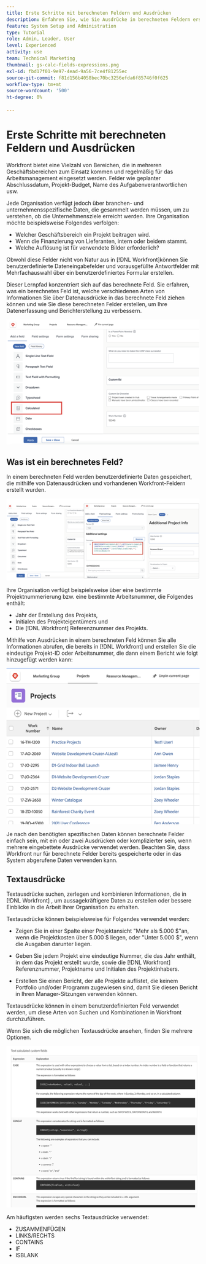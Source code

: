 ```yaml
---
title: Erste Schritte mit berechneten Feldern und Ausdrücken
description: Erfahren Sie, wie Sie Ausdrücke in berechneten Feldern erstellen, um eindeutige benutzerdefinierte Daten über die Arbeit zu sammeln, die für Ihre Organisation durchgeführt wird.
feature: System Setup and Administration
type: Tutorial
role: Admin, Leader, User
level: Experienced
activity: use
team: Technical Marketing
thumbnail: gs-calc-fields-expressions.png
exl-id: fbd17f01-9e97-4ead-9a56-7ce4f81255ec
source-git-commit: f81d156b4058bec70bc3256efda6f85746f0f625
workflow-type: tm+mt
source-wordcount: '500'
ht-degree: 0%

---
```


# Erste Schritte mit berechneten Feldern und Ausdrücken

<!-- **Note**: The expression examples shown are simple and some may be mitigated by fields already supplied by  . However, the examples are used to illustrate the foundational knowledge needed in order to build expressions in Workfront.-->

Workfront bietet eine Vielzahl von Bereichen, die in mehreren Geschäftsbereichen zum Einsatz kommen und regelmäßig für das Arbeitsmanagement eingesetzt werden. Felder wie geplanter Abschlussdatum, Projekt-Budget, Name des Aufgabenverantwortlichen usw.

Jede Organisation verfügt jedoch über branchen- und unternehmensspezifische Daten, die gesammelt werden müssen, um zu verstehen, ob die Unternehmensziele erreicht werden. Ihre Organisation möchte beispielsweise Folgendes verfolgen:

* Welcher Geschäftsbereich ein Projekt beitragen wird.
* Wenn die Finanzierung von Lieferanten, intern oder beidem stammt.
* Welche Auflösung ist für verwendete Bilder erforderlich?

Obwohl diese Felder nicht von Natur aus in [!DNL Workfront]können Sie benutzerdefinierte Dateneingabefelder und vorausgefüllte Antwortfelder mit Mehrfachauswahl über ein benutzerdefiniertes Formular erstellen.

Dieser Lernpfad konzentriert sich auf das berechnete Feld. Sie erfahren, was ein berechnetes Feld ist, welche verschiedenen Arten von Informationen Sie über Datenausdrücke in das berechnete Feld ziehen können und wie Sie diese berechneten Felder erstellen, um Ihre Datenerfassung und Berichterstellung zu verbessern.

![Ressourcen-Management richtet einen Pager ein](assets/GS01.png)

## Was ist ein berechnetes Feld?

In einem berechneten Feld werden benutzerdefinierte Daten gespeichert, die mithilfe von Datenausdrücken und vorhandenen Workfront-Feldern erstellt wurden.

![Lastenausgleich mit Nutzungsbericht](assets/GS02.png)

Ihre Organisation verfügt beispielsweise über eine bestimmte Projektnummerierung bzw. eine bestimmte Arbeitsnummer, die Folgendes enthält:

* Jahr der Erstellung des Projekts,
* Initialen des Projekteigentümers und
* Die [!DNL Workfront] Referenznummer des Projekts.


Mithilfe von Ausdrücken in einem berechneten Feld können Sie alle Informationen abrufen, die bereits in [!DNL Workfront] und erstellen Sie die eindeutige Projekt-ID oder Arbeitsnummer, die dann einem Bericht wie folgt hinzugefügt werden kann:

![Lastenausgleich mit Nutzungsbericht](assets/GS03.png)

Je nach den benötigten spezifischen Daten können berechnete Felder einfach sein, mit ein oder zwei Ausdrücken oder komplizierter sein, wenn mehrere eingebettete Ausdrücke verwendet werden. Beachten Sie, dass Workfront nur für berechnete Felder bereits gespeicherte oder in das System abgerufene Daten verwenden kann.

## Textausdrücke

Textausdrücke suchen, zerlegen und kombinieren Informationen, die in [!DNL Workfront] , um aussagekräftigere Daten zu erstellen oder bessere Einblicke in die Arbeit Ihrer Organisation zu erhalten.

Textausdrücke können beispielsweise für Folgendes verwendet werden:

* Zeigen Sie in einer Spalte einer Projektansicht &quot;Mehr als 5.000 $&quot;an, wenn die Projektkosten über 5.000 $ liegen, oder &quot;Unter 5.000 $&quot;, wenn die Ausgaben darunter liegen.

* Geben Sie jedem Projekt eine eindeutige Nummer, die das Jahr enthält, in dem das Projekt erstellt wurde, sowie die  [!DNL Workfront] Referenznummer, Projektname und Initialen des Projektinhabers.

* Erstellen Sie einen Bericht, der alle Projekte auflistet, die keinem Portfolio und/oder Programm zugewiesen sind, damit Sie diesen Bericht in Ihren Manager-Sitzungen verwenden können.

Textausdrücke können in einem benutzerdefinierten Feld verwendet werden, um diese Arten von Suchen und Kombinationen in Workfront durchzuführen.

Wenn Sie sich die möglichen Textausdrücke ansehen, finden Sie mehrere Optionen.

![Ressourcen-Management richtet einen Pager ein](assets/TE01.png)

Am häufigsten werden sechs Textausdrücke verwendet:

* ZUSAMMENFÜGEN
* LINKS/RECHTS
* CONTAINS
* IF
* ISBLANK